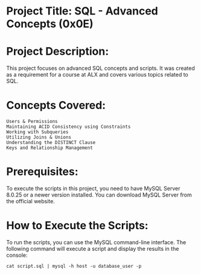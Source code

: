 # Project Title: SQL - Advanced Concepts (0x0E)

# Project Description:
This project focuses on advanced SQL concepts and scripts. It was created as a requirement for a course at ALX and covers various topics related to SQL.

# Concepts Covered:

    Users & Permissions
    Maintaining ACID Consistency using Constraints
    Working with Subqueries
    Utilizing Joins & Unions
    Understanding the DISTINCT Clause
    Keys and Relationship Management

# Prerequisites:
To execute the scripts in this project, you need to have MySQL Server 8.0.25 or a newer version installed. You can download MySQL Server from the official website.

# How to Execute the Scripts:
To run the scripts, you can use the MySQL command-line interface. The following command will execute a script and display the results in the console:

    cat script.sql | mysql -h host -u database_user -p
